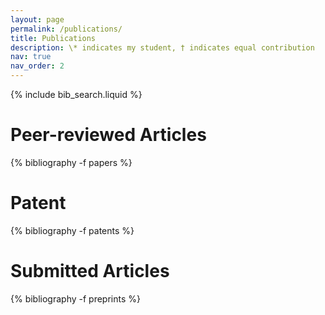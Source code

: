 ```yaml
---
layout: page
permalink: /publications/
title: Publications 
description: \* indicates my student, † indicates equal contribution
nav: true
nav_order: 2
---
```


<!-- _pages/publications.md -->

<!-- Bibsearch Feature -->

{% include bib_search.liquid %}




<div class="publications">

<h1>Peer-reviewed Articles</h1>

{% bibliography -f papers %}

<h1>Patent</h1>

{% bibliography -f patents %}

<h1>Submitted Articles</h1>

{% bibliography -f preprints %}


</div>
